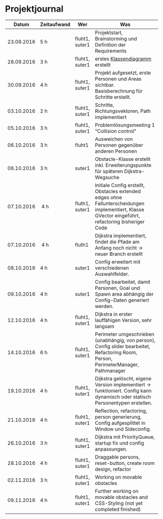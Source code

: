 # Projektjournal

Datum | Zeitaufwand | Wer | Was
--- | --- | --- | ---
23.09.2016 | 5 h | fluht1, suter1 | Projektstart, Brainstorming und Definition der Requirements
28.09.2016 | 3 h | fluht1, suter1 | erstes [Klassendiagramm](./doc/class-diagram_pedestriansimulation.svg) erstellt
30.09.2016 | 4 h | fluht1, suter1 | Projekt aufgesetzt, erste Personen und Areas sichtbar. Basisberechnung für Schritte erstellt.
03.10.2016 | 2 h | fluht1, suter1 | Schritte, Richtungsvektoren, Path implementiert
05.10.2016 | 3 h | fluht1, suter1 | Problemlösungsmeeting 1 "Collision control"
06.10.2016 | 3 h | fluht1 | Ausweichen von Personen gegenüber anderen Personen
06.10.2016 | 3 h | suter1 | Obstacle-Klasse erstellt inkl. Erweiterungspunkte für späteren Dijkstra-Wegsuche
07.10.2016 | 4 h | fluth1, suter1 | Initiale Config erstellt, Obstacles extended edges ohne Fallunterscheidungen implementiert, Klasse GVector eingeführt, refactoring bisheriger Code
07.10.2016 | 4 h | fluth1 | Dijkstra implementiert, findet die Pfade am Anfang noch nicht -> neuer Branch erstellt
08.10.2016 | 4 h | suter1 | Config erweitert mit verschiedenen Auswahlfelder.
09.10.2016 | 4 h | suter1 | Config bearbeitet, damit Personen, Goal und Spawn area abhängig der Config-Daten generiert werden.
12.10.2016 | 4 h | fluht1, suter1 | Dijkstra in erster lauffähigen Version, sehr langsam
14.10.2016 | 6 h | fluht1, suter1 | Perimeter umgeschrieben (unabhängig, von person), Config slider bearbeitet, Refactoring Room, Person, PerimeterManager, Pathmanager
19.10.2016 | 4 h | fluht1, suter1 | Dijkstra gelöscht, eigene Version implementiert -> funktioniert. Config kann dynamisch oder statisch Personentypen erstellen.
21.10.2016 | 4 h | fluht1, suter1 | Reflection, refactoring, person generierung, Config aufgesplittet in Window und Sideconfig.
26.10.2016 | 3 h | fluht1, suter1 | Dijkstra mit PriorityQueue, startup fix und config anpassungen.
28.10.2016 | 4 h | fluht1, suter1 | Draggable persons, reset-button, create room design, refactor
02.11.2016 | 3 h | fluht1, suter1 | Working on movable obstacles
09.11.2016 | 4 h | fluht1, suter1 | Further working on movable obstacles and CSS-Styling (not yet completed finished)

